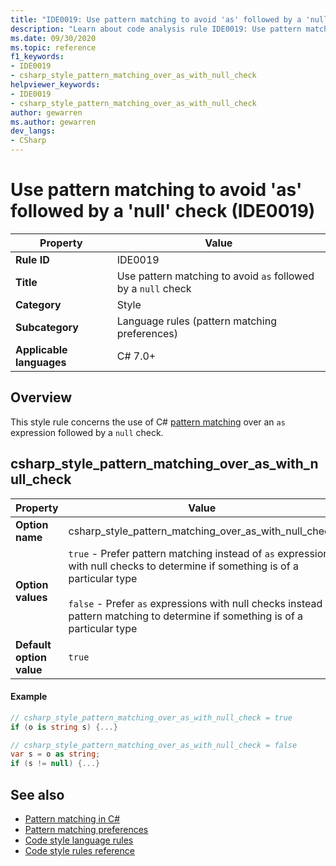 ```yaml
---
title: "IDE0019: Use pattern matching to avoid 'as' followed by a 'null' check"
description: "Learn about code analysis rule IDE0019: Use pattern matching to avoid 'as' followed by a 'null' check"
ms.date: 09/30/2020
ms.topic: reference
f1_keywords:
- IDE0019
- csharp_style_pattern_matching_over_as_with_null_check
helpviewer_keywords:
- IDE0019
- csharp_style_pattern_matching_over_as_with_null_check
author: gewarren
ms.author: gewarren
dev_langs:
- CSharp
---
```

# Use pattern matching to avoid 'as' followed by a 'null' check (IDE0019)

|Property|Value|
|-|-|
| **Rule ID** | IDE0019 |
| **Title** | Use pattern matching to avoid `as` followed by a `null` check |
| **Category** | Style |
| **Subcategory** | Language rules (pattern matching preferences) |
| **Applicable languages** | C# 7.0+ |

## Overview

This style rule concerns the use of C# [pattern matching](../../../csharp/fundamentals/functional/pattern-matching.md) over an `as` expression followed by a `null` check.

## csharp_style_pattern_matching_over_as_with_null_check

|Property|Value|
|-|-|
| **Option name** | csharp_style_pattern_matching_over_as_with_null_check
| **Option values** | `true` - Prefer pattern matching instead of `as` expressions with null checks to determine if something is of a particular type<br /><br />`false` - Prefer `as` expressions with null checks instead of pattern matching to determine if something is of a particular type |
| **Default option value** | `true` |

#### Example

```csharp
// csharp_style_pattern_matching_over_as_with_null_check = true
if (o is string s) {...}

// csharp_style_pattern_matching_over_as_with_null_check = false
var s = o as string;
if (s != null) {...}
```

## See also

- [Pattern matching in C#](../../../csharp/fundamentals/functional/pattern-matching.md)
- [Pattern matching preferences](pattern-matching-preferences.md)
- [Code style language rules](language-rules.md)
- [Code style rules reference](index.md)

